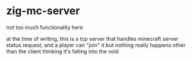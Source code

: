 # zig-mc-server

not too much functionality here

at the time of writing, this is a tcp server that handles minecraft server status request, and a player can "join" it but nothing really happens other than the client thinking it's falling into the void


